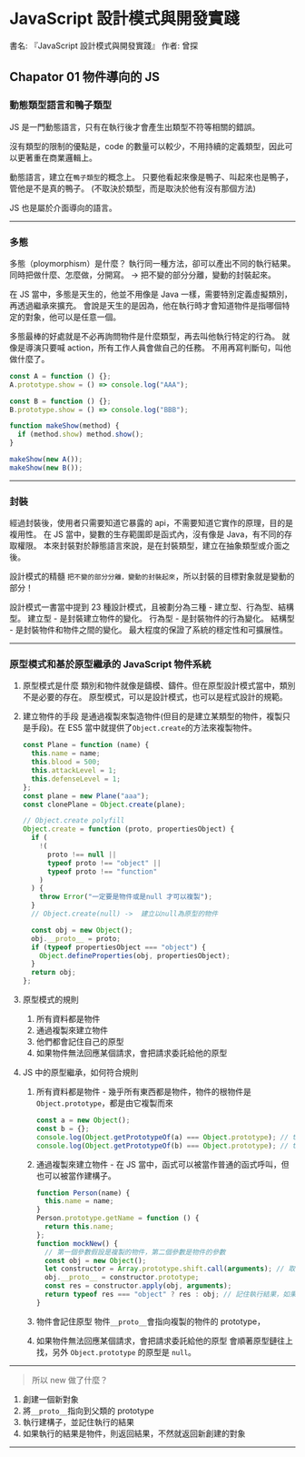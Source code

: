 # JavaScript 設計模式與開發實踐

書名: 『JavaScript 設計模式與開發實踐』
作者: 曾探

## Chapator 01 物件導向的 JS

### 動態類型語言和鴨子類型

JS 是一門動態語言，只有在執行後才會產生出類型不符等相關的錯誤。

沒有類型的限制的優點是，code 的數量可以較少，不用持續的定義類型，因此可以更著重在商業邏輯上。

動態語言，建立在`鴨子類型`的概念上。
只要他看起來像是鴨子、叫起來也是鴨子，管他是不是真的鴨子。
(不取決於類型，而是取決於他有沒有那個方法)

JS 也是屬於介面導向的語言。

---

### 多態

多態（ploymorphism）是什麼？
執行同一種方法，卻可以產出不同的執行結果。
同時把做什麼、怎麼做，分開寫。 -> 把不變的部分分離，變動的封裝起來。

在 JS 當中，多態是天生的，他並不用像是 Java 一樣，需要特別定義虛擬類別，再透過繼承來擴充。
會說是天生的是因為，他在執行時才會知道物件是指哪個特定的對象，他可以是任意一個。

多態最棒的好處就是不必再詢問物件是什麼類型，再去叫他執行特定的行為。
就像是導演只要喊 action，所有工作人員會做自己的任務。
不用再寫判斷句，叫他做什麼了。

```js
const A = function () {};
A.prototype.show = () => console.log("AAA");

const B = function () {};
B.prototype.show = () => console.log("BBB");

function makeShow(method) {
  if (method.show) method.show();
}

makeShow(new A());
makeShow(new B());
```

---

### 封裝

經過封裝後，使用者只需要知道它暴露的 api，不需要知道它實作的原理，目的是複用性。
在 JS 當中，變數的生存範圍即是函式內，沒有像是 Java，有不同的存取權限。
本來封裝對於靜態語言來說，是在封裝類型，建立在抽象類型或介面之後。

設計模式的精髓 `把不變的部分分離，變動的封裝起來`，所以封裝的目標對象就是變動的部分！

設計模式一書當中提到 23 種設計模式，且被劃分為三種 - 建立型、行為型、結構型。
建立型 - 是封裝建立物件的變化。
行為型 - 是封裝物件的行為變化。
結構型 - 是封裝物件和物件之間的變化。
最大程度的保證了系統的穩定性和可擴展性。

---

### 原型模式和基於原型繼承的 JavaScript 物件系統

1. 原型模式是什麼
   類別和物件就像是鑄模、鑄件。但在原型設計模式當中，類別不是必要的存在。
   原型模式，可以是設計模式，也可以是程式設計的規範。
2. 建立物件的手段
   是通過複製來製造物件(但目的是建立某類型的物件，複製只是手段)。在 ES5 當中就提供了`Object.create`的方法來複製物件。

   ```js
   const Plane = function (name) {
     this.name = name;
     this.blood = 500;
     this.attackLevel = 1;
     this.defenseLevel = 1;
   };
   const plane = new Plane("aaa");
   const clonePlane = Object.create(plane);
   ```

   ```js
   // Object.create polyfill
   Object.create = function (proto, propertiesObject) {
     if (
       !(
         proto !== null ||
         typeof proto !== "object" ||
         typeof proto !== "function"
       )
     ) {
       throw Error("一定要是物件或是null 才可以複製");
     }
     // Object.create(null) ->  建立以null為原型的物件

     const obj = new Object();
     obj.__proto__ = proto;
     if (typeof propertiesObject === "object") {
       Object.defineProperties(obj, propertiesObject);
     }
     return obj;
   };
   ```

3. 原型模式的規則
   1. 所有資料都是物件
   2. 通過複製來建立物件
   3. 他們都會記住自己的原型
   4. 如果物件無法回應某個請求，會把請求委託給他的原型
4. JS 中的原型繼承，如何符合規則

   1. 所有資料都是物件 - 幾乎所有東西都是物件，物件的根物件是`Object.prototype`，都是由它複製而來

      ```js
      const a = new Object();
      const b = {};
      console.log(Object.getPrototypeOf(a) === Object.prototype); // true
      console.log(Object.getPrototypeOf(b) === Object.prototype); // true
      ```

   2. 通過複製來建立物件 - 在 JS 當中，函式可以被當作普通的函式呼叫，但也可以被當作建構子。

      ```js
      function Person(name) {
        this.name = name;
      }
      Person.prototype.getName = function () {
        return this.name;
      };
      function mockNew() {
        // 第一個參數假設是複製的物件，第二個參數是物件的參數
        const obj = new Object();
        let constructor = Array.prototype.shift.call(arguments); // 取的第一個參數
        obj.__proto__ = constructor.prototype;
        const res = constructor.apply(obj, arguments);
        return typeof res === "object" ? res : obj; // 記住執行結果，如果建構子返回的不是物件則返回新對象
      }
      ```

   3. 物件會記住原型
      物件`__proto__`會指向複製的物件的 prototype，
   4. 如果物件無法回應某個請求，會把請求委託給他的原型
      會順著原型鏈往上找，另外 `Object.prototype` 的原型是 `null`。

---

> 所以 new 做了什麼？

1. 創建一個新對象
2. 將`__proto__`指向到父類的 prototype
3. 執行建構子，並記住執行的結果
4. 如果執行的結果是物件，則返回結果，不然就返回新創建的對象

---
